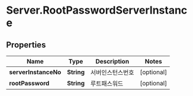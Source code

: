 # Server.RootPasswordServerInstance

## Properties
Name | Type | Description | Notes
------------ | ------------- | ------------- | -------------
**serverInstanceNo** | **String** | 서버인스턴스번호 | [optional] 
**rootPassword** | **String** | 루트패스워드 | [optional] 


